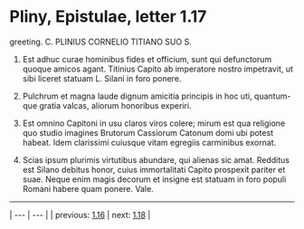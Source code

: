 # Pliny, Epistulae, letter 1.17

greeting. C. PLINIUS CORNELIO TITIANO SUO S.



1. Est adhuc curae hominibus fides et officium, sunt qui defunctorum quoque amicos agant. Titinius Capito ab imperatore nostro impetravit, ut sibi liceret statuam L. Silani in foro ponere.



2. Pulchrum et magna laude dignum amicitia principis in hoc uti, quantum-que gratia valcas, aliorum honoribus experiri.



3. Est omnino Capitoni in usu claros viros colere; mirum est qua religione quo studio imagines Brutorum Cassiorum Catonum domi ubi potest habeat. Idem clarissimi cuiusque vitam egregiis carminibus exornat.



4. Scias ipsum plurimis virtutibus abundare, qui alienas sic amat. Redditus est Silano debitus honor, cuius immortalitati Capito prospexit pariter et suae. Neque enim magis decorum et insigne est statuam in foro populi Romani habere quam ponere. Vale.



---

| --- | --- |
| previous: [1.16](../1.16/) | next: [1.18](../1.18/) |